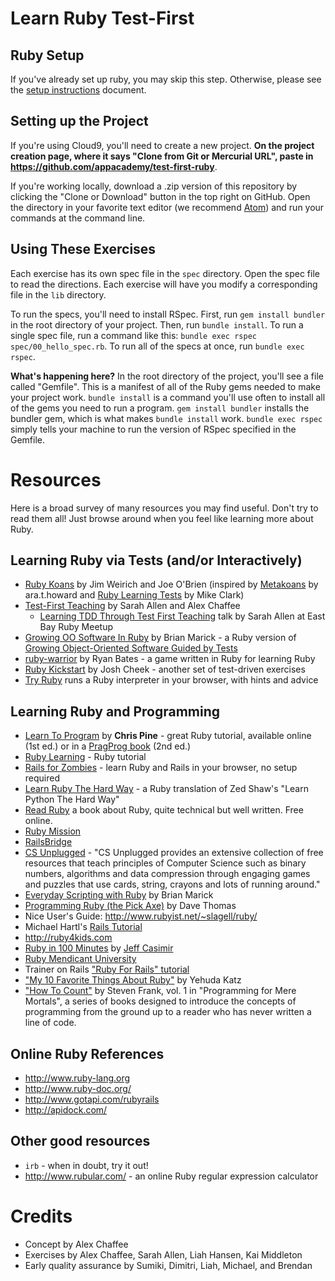 # Learn Ruby Test-First

## Ruby Setup

If you've already set up ruby, you may skip this step. Otherwise,
please see the [setup instructions][setup] document.

[setup]: http://prepwork.appacademy.io/coding-test-1/setup

## Setting up the Project

If you're using Cloud9, you'll need to create a new project.
**On the project creation page, where it says "Clone from Git or Mercurial URL", paste
in https://github.com/appacademy/test-first-ruby**.

If you're working locally, download a .zip version of this repository by clicking the "Clone or Download" button in the top right on GitHub. Open the directory in your favorite text editor (we recommend [Atom][atom]) and run your commands at the command line.

[atom]: https://atom.io/

## Using These Exercises

Each exercise has its own spec file in the `spec` directory. Open the
spec file to read the directions. Each exercise will have you modify a corresponding file in the `lib`
directory.

To run the specs, you'll need to install RSpec. First, run `gem install bundler` in the root directory of your project. Then, run `bundle install`. To run a single spec file, run a command like this: `bundle exec rspec spec/00_hello_spec.rb`. To run all of the specs at once, run `bundle exec rspec`.

**What's happening here?**
In the root directory of the project, you'll see a file called "Gemfile". This is a manifest of all of the Ruby gems needed to make your project work. `bundle install` is a command you'll use often to install all of the gems you need to run a program. `gem install bundler` installs the bundler gem, which is what makes `bundle install` work. `bundle exec rspec` simply tells your machine to run the version of RSpec specified in the Gemfile.

# Resources

Here is a broad survey of many resources you may find useful. Don't
try to read them all! Just browse around when you feel like learning
more about Ruby.

## Learning Ruby via Tests (and/or Interactively)

* [Ruby Koans](http://rubykoans.com) by Jim Weirich and Joe O'Brien
  (inspired by [Metakoans](http://rubyquiz.com/quiz67.html) by
  ara.t.howard and
  [Ruby Learning Tests](http://clarkware.com/cgi/blosxom/2005/03/18)
  by Mike Clark)
* [Test-First Teaching](http://testfirst.org) by Sarah Allen and Alex
  Chaffee
  * [Learning TDD Through Test First Teaching](http://www.youtube.com/watch?v=KgfdlZuVz7I) talk by Sarah Allen at East Bay Ruby Meetup
* [Growing OO Software In Ruby](http://www.exampler.com/blog/2009/12/17/growing-object-oriented-software-in-ruby/) by Brian Marick - a Ruby version of [Growing Object-Oriented Software Guided by Tests](http://www.growing-object-oriented-software.com/)
* [ruby-warrior](http://github.com/ryanb/ruby-warrior) by Ryan Bates -
  a game written in Ruby for learning Ruby
* [Ruby Kickstart](https://github.com/JoshCheek/ruby-kickstart) by
  Josh Cheek - another set of test-driven exercises
* [Try Ruby](http://tryruby.org) runs a Ruby interpreter in your
  browser, with hints and advice

## Learning Ruby and Programming

* [Learn To Program](http://pine.fm/LearnToProgram/) by **Chris
  Pine** - great Ruby tutorial, available online (1st ed.) or in a
  [PragProg book](http://www.pragprog.com/titles/ltp2/learn-to-program-2nd-edition)
  (2nd ed.)
* [Ruby Learning](http://rubylearning.com/satishtalim/tutorial.html) -
  Ruby tutorial
* [Rails for Zombies](http://railsforzombies.org) - learn Ruby and
  Rails in your browser, no setup required
* [Learn Ruby The Hard Way](http://ruby.learncodethehardway.org/) - a
  Ruby translation of Zed Shaw's "Learn Python The Hard Way"
* [Read Ruby](http://ruby.runpaint.org/) a book about Ruby, quite
  technical but well written. Free online.
* [Ruby Mission](http://github.com/alexch/mission)
* [RailsBridge](http://groups.google.com/group/railsbridge)
* [CS Unplugged](http://www.csunplugged.org/) - "CS Unplugged provides
  an extensive collection of free resources that teach principles of
  Computer Science such as binary numbers, algorithms and data
  compression through engaging games and puzzles that use cards,
  string, crayons and lots of running around."
* [Everyday Scripting with Ruby](http://pragprog.com/titles/bmsft/everyday-scripting-with-ruby) by Brian Marick
* [Programming Ruby (the Pick Axe)](http://pragprog.com/titles/ruby/programming-ruby) by Dave Thomas
* Nice User's Guide: <http://www.rubyist.net/~slagell/ruby/>
* Michael Hartl's [Rails Tutorial](http://railstutorial.org)
* <http://ruby4kids.com>
* [Ruby in 100 Minutes](http://jumpstartlab.com/resources/ruby-jumpstart/ruby/) by [Jeff Casimir](http://jumpstartlab.com)
* [Ruby Mendicant University](http://university.rubymendicant.com)
* Trainer on Rails ["Ruby For Rails" tutorial](http://www.public.traineronrails.com/courses/ruby/)
* ["My 10 Favorite Things About Ruby"](http://yehudakatz.com/2009/08/24/my-10-favorite-things-about-the-ruby-language/) by Yehuda Katz
* ["How To Count"](http://stevenf.com/pages/book.html) by Steven
  Frank, vol. 1 in "Programming for Mere Mortals", a series of books
  designed to introduce the concepts of programming from the ground up
  to a reader who has never written a line of code.

## Online Ruby References

* <http://www.ruby-lang.org>
* <http://www.ruby-doc.org/>
* <http://www.gotapi.com/rubyrails>
* <http://apidock.com/>

## Other good resources

* `irb` - when in doubt, try it out!
* <http://www.rubular.com/> - an online Ruby regular expression
  calculator

# Credits

* Concept by Alex Chaffee
* Exercises by Alex Chaffee, Sarah Allen, Liah Hansen, Kai Middleton
* Early quality assurance by Sumiki, Dimitri, Liah, Michael, and Brendan
